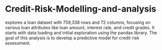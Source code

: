 # Credit-Risk-Modelling-and-analysis
explores a loan dataset with 759,338 rows and 72 columns, focusing on various loan attributes like loan amount, interest rate, and credit grades. It starts with data loading and initial exploration using the pandas library. The goal of this analysis is to develop a predictive model for credit risk assessment. ​
